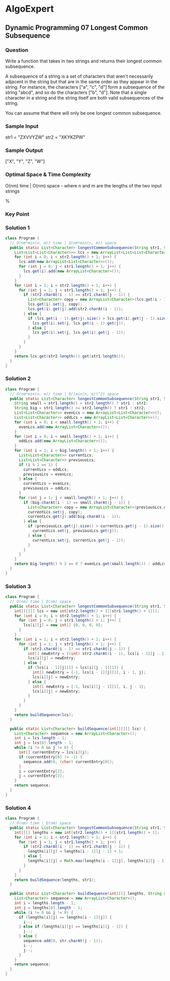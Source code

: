 # AlgoExpert

## Dynamic Programming 07 Longest Common Subsequence

### Question

Write a function that takes in two strings and returns their longest common subsequence.

A subsequence of a string is a set of characters that aren't necessarily adjacent in the string but that are in the same order as they appear in the string. For instance, the characters ["a", "c", "d"] form a subsequence of the string "abcd", and so do the characters ["b", "d"]. Note that a single character in a string and the string itself are both valid subsequences of the string.

You can assume that there will only be one longest common subsequence.

### Sample Input

str1 = "ZXVVYZW"
str2 = "XKYKZPW"

### Sample Output

["X", "Y", "Z", "W"]

### Optimal Space & Time Complexity

O(nm) time | O(nm) space - where n and m are the lengths of the two input strings

%

### Key Point

### Solution 1

```java
class Program {
  // O(nm*min(n, m)) time | O(nm*min(n, m)) space
  public static List<Character> longestCommonSubsequence(String str1, String str2) {
    List<List<List<Character>>> lcs = new ArrayList<List<List<Character>>>();
    for (int i = 0; i < str2.length() + 1; i++) {
      lcs.add(new ArrayList<List<Character>>());
      for (int j = 0; j < str1.length() + 1; j++) {
        lcs.get(i).add(new ArrayList<Character>());
      }
    }
    for (int i = 1; i < str2.length() + 1; i++) {
      for (int j = 1; j < str1.length() + 1; j++) {
        if (str2.charAt(i - 1) == str1.charAt(j - 1)) {
          List<Character> copy = new ArrayList<Character>(lcs.get(i - 1).get(j - 1));
          lcs.get(i).set(j, copy);
          lcs.get(i).get(j).add(str2.charAt(i - 1));
        } else {
          if (lcs.get(i - 1).get(j).size() > lcs.get(i).get(j - 1).size()) {
            lcs.get(i).set(j, lcs.get(i - 1).get(j));
          } else {
            lcs.get(i).set(j, lcs.get(i).get(j - 1));
          }
        }
      }
    }
    return lcs.get(str2.length()).get(str1.length());
  }
}

```

### Solution 2

```java
class Program {
  // O(nm*min(n, m)) time | O((min(n, m))^2) space
  public static List<Character> longestCommonSubsequence(String str1, String str2) {
    String small = str1.length() < str2.length() ? str1 : str2;
    String big = str1.length() >= str2.length() ? str1 : str2;
    List<List<Character>> evenLcs = new ArrayList<List<Character>>();
    List<List<Character>> oddLcs = new ArrayList<List<Character>>();
    for (int i = 0; i < small.length() + 1; i++) {
      evenLcs.add(new ArrayList<Character>());
    }
    for (int i = 0; i < small.length() + 1; i++) {
      oddLcs.add(new ArrayList<Character>());
    }
    for (int i = 1; i < big.length() + 1; i++) {
      List<List<Character>> currentLcs;
      List<List<Character>> previousLcs;
      if (i % 2 == 1) {
        currentLcs = oddLcs;
        previousLcs = evenLcs;
      } else {
        currentLcs = evenLcs;
        previousLcs = oddLcs;
      }
      for (int j = 1; j < small.length() + 1; j++) {
        if (big.charAt(i - 1) == small.charAt(j - 1)) {
          List<Character> copy = new ArrayList<Character>(previousLcs.get(j - 1));
          currentLcs.set(j, copy);
          currentLcs.get(j).add(big.charAt(i - 1));
        } else {
          if (previousLcs.get(j).size() > currentLcs.get(j - 1).size()) {
            currentLcs.set(j, previousLcs.get(j));
          } else {
            currentLcs.set(j, currentLcs.get(j - 1));
          }
        }
      }
    }
    return big.length() % 2 == 0 ? evenLcs.get(small.length()) : oddLcs.get(small.length());
  }
}

```

### Solution 3

```java
class Program {
  // O(nm) time | O(nm) space
  public static List<Character> longestCommonSubsequence(String str1, String str2) {
    int[][][] lcs = new int[str2.length() + 1][str1.length() + 1][];
    for (int i = 0; i < str2.length() + 1; i++) {
      for (int j = 0; j < str1.length() + 1; j++) {
        lcs[i][j] = new int[] {0, 0, 0, 0};
      }
    }
    for (int i = 1; i < str2.length() + 1; i++) {
      for (int j = 1; j < str1.length() + 1; j++) {
        if (str2.charAt(i - 1) == str1.charAt(j - 1)) {
          int[] newEntry = {(int) str2.charAt(i - 1), lcs[i - 1][j - 1][1] + 1, i - 1, j - 1};
          lcs[i][j] = newEntry;
        } else {
          if (lcs[i - 1][j][1] > lcs[i][j - 1][1]) {
            int[] newEntry = {-1, lcs[i - 1][j][1], i - 1, j};
            lcs[i][j] = newEntry;
          } else {
            int[] newEntry = {-1, lcs[i][j - 1][1], i, j - 1};
            lcs[i][j] = newEntry;
          }
        }
      }
    }
    return buildSequence(lcs);
  }

  public static List<Character> buildSequence(int[][][] lcs) {
    List<Character> sequence = new ArrayList<Character>();
    int i = lcs.length - 1;
    int j = lcs[0].length - 1;
    while (i != 0 && j != 0) {
      int[] currentEntry = lcs[i][j];
      if (currentEntry[0] != -1) {
        sequence.add(0, (char) currentEntry[0]);
      }
      i = currentEntry[2];
      j = currentEntry[3];
    }
    return sequence;
  }
}

```

### Solution 4

```java
class Program {
  // O(nm) time | O(nm) space
  public static List<Character> longestCommonSubsequence(String str1, String str2) {
    int[][] lengths = new int[str2.length() + 1][str1.length() + 1];
    for (int i = 1; i < str2.length() + 1; i++) {
      for (int j = 1; j < str1.length() + 1; j++) {
        if (str2.charAt(i - 1) == str1.charAt(j - 1)) {
          lengths[i][j] = lengths[i - 1][j - 1] + 1;
        } else {
          lengths[i][j] = Math.max(lengths[i - 1][j], lengths[i][j - 1]);
        }
      }
    }
    return buildSequence(lengths, str1);
  }

  public static List<Character> buildSequence(int[][] lengths, String str) {
    List<Character> sequence = new ArrayList<Character>();
    int i = lengths.length - 1;
    int j = lengths[0].length - 1;
    while (i != 0 && j != 0) {
      if (lengths[i][j] == lengths[i - 1][j]) {
        i--;
      } else if (lengths[i][j] == lengths[i][j - 1]) {
        j--;
      } else {
        sequence.add(0, str.charAt(j - 1));
        i--;
        j--;
      }
    }
    return sequence;
  }
}

```
